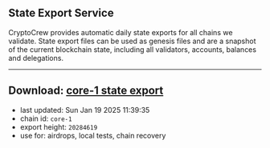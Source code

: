 ## State Export Service
CryptoCrew provides automatic daily state exports for all chains we validate. State export files can be used as genesis files and are a snapshot of the current blockchain state, including all validators, accounts, balances and delegations.

---
**Download: [core-1 state export](https://dl-eu2.ccvalidators.com/SERVICE/persistence/core-1_export_20284619.json)**
---

- last updated: Sun Jan 19 2025 11:39:35
- chain id: `core-1`
- export height: `20284619`
- use for: airdrops, local tests, chain recovery
